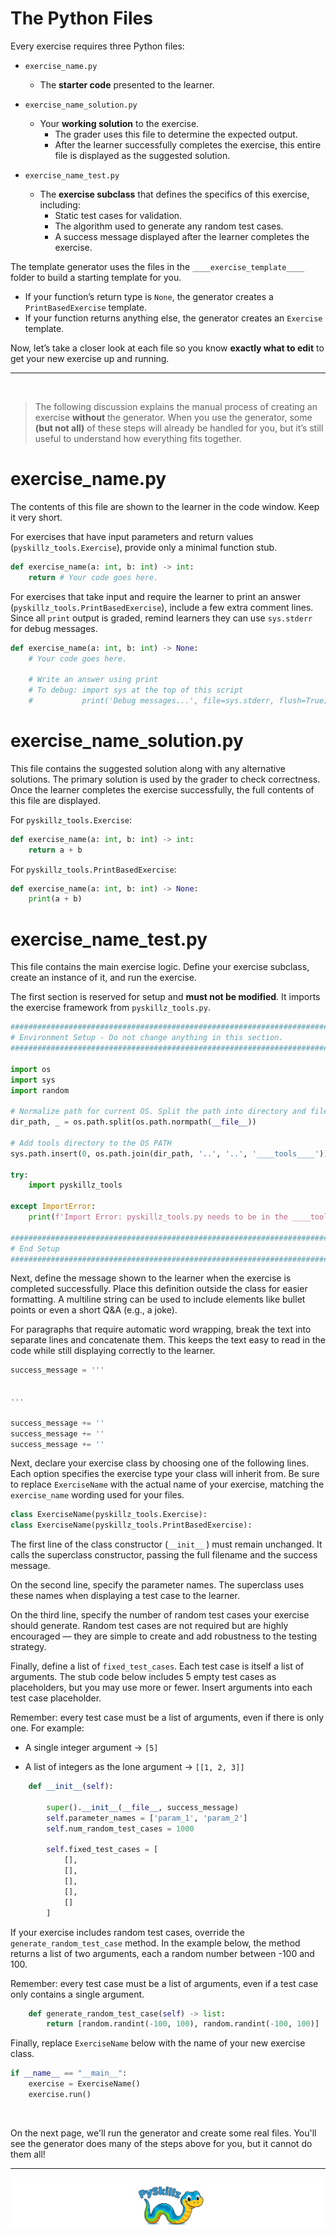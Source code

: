 # The Python Files

Every exercise requires three Python files:

* `exercise_name.py`
  * The __starter code__ presented to the learner.

* `exercise_name_solution.py`
  * Your __working solution__ to the exercise.
    * The grader uses this file to determine the expected output.
    * After the learner successfully completes the exercise, this entire file is displayed as the suggested solution.
  
* `exercise_name_test.py`
  * The __exercise subclass__ that defines the specifics of this exercise, including:
    *  Static test cases for validation.
    *  The algorithm used to generate any random test cases.
    *  A success message displayed after the learner completes the exercise.

The template generator uses the files in the `____exercise_template____` folder to build a starting template for you.

* If your function’s return type is `None`, the generator creates a `PrintBasedExercise` template.
* If your function returns anything else, the generator creates an `Exercise` template.

Now, let’s take a closer look at each file so you know **exactly what to edit** to get your new exercise up and running.

*****************

<BR>

>The following discussion explains the manual process of creating an exercise **without** the generator. When you use the generator, some **(but not all)** of these steps will already be handled for you, but it’s still useful to understand how everything fits together.

# exercise_name.py

The contents of this file are shown to the learner in the code window. Keep it very short.

For exercises that have input parameters and return values (`pyskillz_tools.Exercise`), provide only a minimal function stub.

```python
def exercise_name(a: int, b: int) -> int:
    return # Your code goes here.
```

For exercises that take input and require the learner to print an answer (`pyskillz_tools.PrintBasedExercise`), include a few extra comment lines. Since all `print` output is graded, remind learners they can use `sys.stderr` for debug messages.

```python
def exercise_name(a: int, b: int) -> None:
    # Your code goes here.
    
    # Write an answer using print
    # To debug: import sys at the top of this script
    #           print('Debug messages...', file=sys.stderr, flush=True)
```

# exercise_name_solution.py

This file contains the suggested solution along with any alternative solutions. The primary solution is used by the grader to check correctness. Once the learner completes the exercise successfully, the full contents of this file are displayed.

For `pyskillz_tools.Exercise`:

```python
def exercise_name(a: int, b: int) -> int:
    return a + b
```

For `pyskillz_tools.PrintBasedExercise`:

```python
def exercise_name(a: int, b: int) -> None:
    print(a + b)
```

# exercise_name_test.py

This file contains the main exercise logic. Define your exercise subclass, create an instance of it, and run the exercise.

The first section is reserved for setup and __must not be modified__. It imports the exercise framework from `pyskillz_tools.py`.

```python
###############################################################################################################
# Environment Setup - Do not change anything in this section.
###############################################################################################################

import os
import sys
import random

# Normalize path for current OS. Split the path into directory and filename.
dir_path, _ = os.path.split(os.path.normpath(__file__))

# Add tools directory to the OS PATH
sys.path.insert(0, os.path.join(dir_path, '..', '..', '____tools____'))

try:
    import pyskillz_tools

except ImportError:
    print(f'Import Error: pyskillz_tools.py needs to be in the ____tools____ folder, one level deep from python-project.')

###############################################################################################################
# End Setup
###############################################################################################################
```

Next, define the message shown to the learner when the exercise is completed successfully. Place this definition outside the class for easier formatting. A multiline string can be used to include elements like bullet points or even a short Q&A (e.g., a joke).

For paragraphs that require automatic word wrapping, break the text into separate lines and concatenate them. This keeps the text easy to read in the code while still displaying correctly to the learner.

```python
success_message = '''


'''

success_message += ''
success_message += ''
success_message += ''
```

Next, declare your exercise class by choosing one of the following lines. Each option specifies the exercise type your class will inherit from. Be sure to replace `ExerciseName` with the actual name of your exercise, matching the `exercise_name` wording used for your files.

```python
class ExerciseName(pyskillz_tools.Exercise):
class ExerciseName(pyskillz_tools.PrintBasedExercise):
```

The first line of the class constructor (`__init__` ) must remain unchanged. It calls the superclass constructor, passing the full filename and the success message.

On the second line, specify the parameter names. The superclass uses these names when displaying a test case to the learner. 

On the third line, specify the number of random test cases your exercise should generate. Random test cases are not required but are highly encouraged — they are simple to create and add robustness to the testing strategy.

Finally, define a list of `fixed_test_cases`. Each test case is itself a list of arguments. The stub code below includes 5 empty test cases as placeholders, but you may use more or fewer. Insert arguments into each test case placeholder.

Remember: every test case must be a list of arguments, even if there is only one. For example:

* A single integer argument → `[5]`

* A list of integers as the lone argument → `[[1, 2, 3]]`

```python
    def __init__(self):

        super().__init__(__file__, success_message)
        self.parameter_names = ['param_1', 'param_2']
        self.num_random_test_cases = 1000

        self.fixed_test_cases = [
            [],
            [],
            [],
            [],
            []
        ]
```

If your exercise includes random test cases, override the `generate_random_test_case` method. In the example below, the method returns a list of two arguments, each a random number between -100 and 100.

Remember: every test case must be a list of arguments, even if a test case only contains a single argument.

```python
    def generate_random_test_case(self) -> list:
        return [random.randint(-100, 100), random.randint(-100, 100)]
```

Finally, replace `ExerciseName` below with the name of your new exercise class.

```python
if __name__ == "__main__":
    exercise = ExerciseName()
    exercise.run()
```

<BR>

On the next page, we'll run the generator and create some real files. You'll see the generator does many of the steps above for you, but it cannot do them all!

************

[![PySkillz](../../graphics/PySkillzFooter.png)](skillz-catalog)
